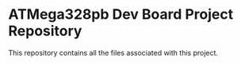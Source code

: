 # ATMega328pb Dev Board Project Repository

This repository contains all the files associated with this project.